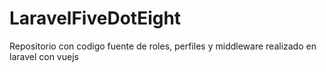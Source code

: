 # LaravelFiveDotEight
Repositorio con codigo fuente de roles, perfiles y middleware realizado en laravel con vuejs
